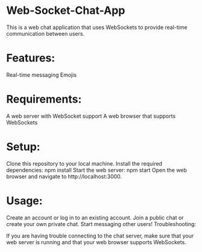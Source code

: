 # Web-Socket-Chat-App
This is a web chat application that uses WebSockets to provide real-time communication between users.

# Features:

Real-time messaging
Emojis
# Requirements:

A web server with WebSocket support
A web browser that supports WebSockets
# Setup:

Clone this repository to your local machine.
Install the required dependencies:
npm install
Start the web server:
npm start
Open the web browser and navigate to http://localhost:3000.
# Usage:

Create an account or log in to an existing account.
Join a public chat or create your own private chat.
Start messaging other users!
Troubleshooting:

If you are having trouble connecting to the chat server, make sure that your web server is running and that your web browser supports WebSockets.
